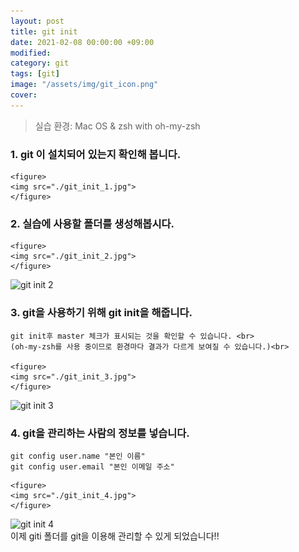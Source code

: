 ```yaml
---
layout: post
title: git init
date: 2021-02-08 00:00:00 +09:00
modified: 
category: git
tags: [git]
image: "/assets/img/git_icon.png"
cover: 
---
```


>실습 환경: Mac OS & zsh with oh-my-zsh

### 1. git 이 설치되어 있는지 확인해 봅니다.
    <figure>
    <img src="./git_init_1.jpg">
    </figure>

### 2. 실습에 사용할 폴더를 생성해봅시다.
    <figure>
    <img src="./git_init_2.jpg">
    </figure>
  ![git init 2](https://krispediadot.github.io/assets/images/git_init_2.jpg)
### 3. git을 사용하기 위해 git init을 해줍니다.
    git init후 master 체크가 표시되는 것을 확인할 수 있습니다. <br>
    (oh-my-zsh를 사용 중이므로 환경마다 결과가 다르게 보여질 수 있습니다.)<br>
    
    <figure>
    <img src="./git_init_3.jpg">
    </figure>
  ![git init 3](https://krispediadot.github.io/assets/images/git_init_3.jpg)
### 4. git을 관리하는 사람의 정보를 넣습니다.
```
git config user.name "본인 이름"
git config user.email "본인 이메일 주소"
```
    <figure>
    <img src="./git_init_4.jpg">
    </figure>
  ![git init 4](https://krispediadot.github.io/assets/images/git_init_4.jpg)<br>
이제 giti 폴더를 git을 이용해 관리할 수 있게 되었습니다!!<br>

<div class="divider"></div>

